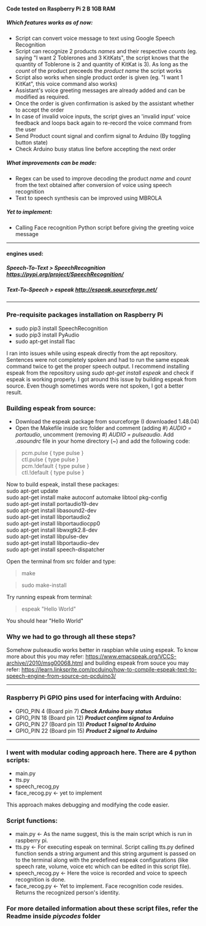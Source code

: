 #### Code tested on Raspberry Pi 2 B 1GB RAM

##### ___Which features works as of now___:
* Script can convert voice message to text using Google Speech Recognition
* Script can recognize 2 products _names_ and their respective _counts_ (eg. saying "I want 2 Toblerones and 3 KitKats", the script knows that the quantity of Toblerone is 2 and quantity of KitKat is 3). As long as the _count_ of the product preceeds the _product name_ the script works
* Script also works when single product order is given (eg. "I want 1 KitKat", this voice command also works)
* Assistant's voice greeting messages are already added and can be modified as required.
* Once the order is given confirmation is asked by the assistant whether to accept the order
* In case of invalid voice inputs, the script gives an 'invalid input' voice feedback and loops back again to re-record the voice command from the user
* Send Product count signal and confirm signal to Arduino (By toggling button state)
* Check Arduino busy status line before accepting the next order

##### ___What improvements can be made:___
* Regex can be used to improve decoding the product _name_ and _count_ from the text obtained after conversion of voice using speech recognition
* Text to speech synthesis can be improved using MBROLA
##### ___Yet to implement:___
* Calling Face recognition Python script before giving the greeting voice message

---
#### engines used:
##### Speech-To-Text > SpeechRecognition https://pypi.org/project/SpeechRecognition/
##### Text-To-Speech > espeak http://espeak.sourceforge.net/
---

### Pre-requisite packages installation on Raspberry Pi
* sudo pip3 install SpeechRecognition
* sudo pip3 install PyAudio
* sudo apt-get install flac

I ran into issues while using espeak directly from the apt repository. Sentences were not completely spoken and had to run the same espeak command twice to get the proper speech output. I recommend installing espeak from the repository using _sudo apt-get install espeak_ and check if espeak is working properly. I got around this issue by building espeak from source. Even though sometimes words were not spoken, I got a better result.

### Building espeak from source:
* Download the espeak package from sourceforge (I downloaded 1.48.04)
* Open the Makefile inside src folder and comment (adding #) _AUDIO = portaudio_, uncomment (removing #) _AUDIO = pulseaudio_. Add _.asoundrc_ file in your home directory (~) and add the following code:

> pcm.pulse { type pulse } <br/>
> ctl.pulse { type pulse }  <br/>
> pcm.!default { type pulse }  <br/>
> ctl.!default { type pulse }  <br/>

Now to build espeak, install these packages: <br/>
sudo apt-get update <br/>
sudo apt-get install make autoconf automake libtool pkg-config <br/>
sudo apt-get install  portaudio19-dev <br/>
sudo apt-get install  libasound2-dev <br/>
sudo apt-get install  libportaudio2 <br/>
sudo apt-get install  libportaudiocpp0 <br/>
sudo apt-get install libwxgtk2.8-dev <br/>
sudo apt-get install  libpulse-dev <br/>
sudo apt-get install  libportaudio-dev <br/>
sudo apt-get install speech-dispatcher <br/>

Open the terminal from src folder and type:
> make

> sudo make-install

Try running espeak from terminal:
> espeak "Hello World" <br/>

You should hear "Hello World"

### Why we had to go through all these steps?
Somehow pulseaudio works better in raspbian while using espeak. To know more about this you may refer: https://www.emacspeak.org/VCCS-archive//2010/msg00068.html and building espeak from souce you may refer: https://learn.linksprite.com/pcduino/how-to-compile-espeak-text-to-speech-engine-from-source-on-pcduino3/

---
### Raspberry Pi GPIO pins used for interfacing with Arduino: ###
* GPIO_PIN 4 (Board pin 7) ___Check Arduino busy status___
* GPIO_PIN 18 (Board pin 12) ___Product confirm signal to Arduino___
* GPIO_PIN 27 (Board pin 13) ___Product 1 signal to Arduino___
* GPIO_PIN 22 (Board pin 15) ___Product 2 signal to Arduino___
---

### I went with modular coding approach here. There are 4 python scripts:
* main.py
* tts.py
* speech_recog,py
* face_recog.py <- yet to implement

This approach makes debugging and modifying the code easier.

### Script functions:
* main.py <- As the name suggest, this is the main script which is run in raspberry pi.
* tts.py <- For executing espeak on terminal. Script calling tts.py defined function sends a string argument and this string argument is passed on to the terminal along with the predefined espeak configurations (like speech rate, volume, voice etc which can be edited in this script file).
* speech_recog.py <- Here the voice is recorded and voice to speech recognition is done.
* face_recog.py <- Yet to implement. Face recognition code resides. Returns the recognized person's identity.

### For more detailed information about these script files, refer the Readme inside ___piycodes___ folder

